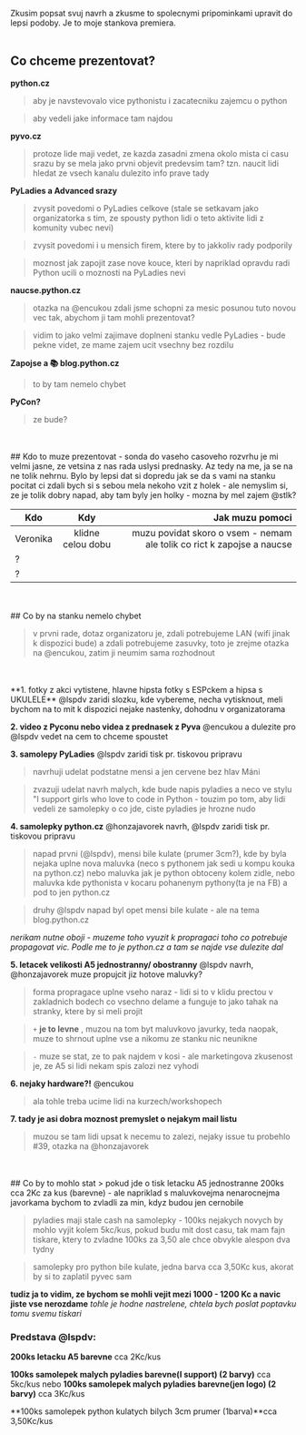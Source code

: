 Zkusim popsat svuj navrh a zkusme to spolecnymi pripominkami upravit do lepsi podoby. Je to moje stankova premiera.
<br>
</br>
## Co chceme prezentovat?

**python.cz** 

> aby je navstevovalo vice pythonistu i zacatecniku zajemcu o python

> aby vedeli jake informace tam najdou

**pyvo.cz**

> protoze lide maji vedet, ze kazda zasadni zmena okolo mista ci casu srazu by se mela jako prvni objevit predevsim tam? tzn. naucit lidi hledat ze vsech kanalu dulezito info prave tady

**PyLadies a Advanced srazy**

> zvysit povedomi o PyLadies celkove (stale se setkavam jako organizatorka s tim, ze spousty python lidi o teto aktivite lidi z komunity vubec nevi)

> zvysit povedomi i u mensich firem, ktere by to jakkoliv rady podporily

> moznost jak zapojit zase nove kouce, kteri by napriklad opravdu radi Python ucili o moznosti na PyLadies nevi

**naucse.python.cz**

> otazka na @encukou  zdali jsme schopni za mesic posunou tuto novou vec tak, abychom ji tam mohli prezentovat?

> vidim to jako velmi zajimave doplneni stanku vedle PyLadies - bude pekne videt, ze mame zajem ucit vsechny bez rozdilu

**Zapojse a 📚  blog.python.cz**

> to by tam nemelo chybet

**PyCon?**
> ze bude?

<br>
</br>
## Kdo to muze prezentovat - sonda do vaseho casoveho rozvrhu
je mi velmi jasne, ze vetsina z nas rada uslysi prednasky. Az tedy na me, ja se na ne tolik nehrnu. Bylo by lepsi dat si dopredu jak se da s vami na stanku pocitat ci zdali bych si s sebou mela nekoho vzit z holek - ale nemyslim si, ze je tolik dobry napad, aby tam byly jen holky - mozna by mel zajem @stlk?

| Kdo        | Kdy           | Jak muzu pomoci |
| ------------- |:-------------:| -----:|
| Veronika    | klidne celou dobu | muzu povidat skoro o vsem - nemam ale tolik co rict k zapojse a naucse |
|    ?   |       |    |
|   ?    |       |    |

<br>
</br>
## Co by na stanku nemelo chybet

> v prvni rade, dotaz organizatoru je, zdali potrebujeme LAN  (wifi jinak k dispozici bude) a zdali potrebujeme zasuvky, toto je zrejme otazka na @encukou, zatim ji neumim sama rozhodnout
<br>
</br>
**1. fotky z akci vytistene, hlavne hipsta fotky s ESPckem a hipsa s UKULELE** @lspdv zaridi slozku, kde vybereme, necha vytisknout, meli bychom na to mit k dispozici nejake nastenky, dohodnu v organizatorama

**2. video z Pyconu nebo videa z prednasek z Pyva** @encukou a dulezite pro @lspdv vedet na cem to chceme spoustet

**3. samolepy PyLadies** @lspdv zaridi tisk pr. tiskovou pripravu

> navrhuji udelat podstatne mensi a jen cervene bez hlav Máni

> zvazuji udelat navrh malych, kde bude napis pyladies a neco ve stylu "I support girls who love to code in Python - touzim po tom, aby lidi vedeli ze samolepky o co jde, ciste pyladies je hrozne nudo

**4. samolepky python.cz** @honzajavorek navrh, @lspdv zaridi tisk pr. tiskovou pripravu

> napad prvni (@lspdv), mensi bile kulate (prumer 3cm?), kde by byla nejaka uplne nova maluvka (neco s pythonem jak sedi u kompu kouka na python.cz) nebo maluvka jak je python obtoceny kolem zidle, nebo maluvka kde pythonista v kocaru pohanenym pythony(ta je na FB) a pod to jen python.cz 

> druhy @lspdv napad byl opet mensi bile kulate - ale na tema blog.python.cz 

_nerikam nutne oboji - muzeme toho vyuzit k propragaci toho co potrebuje propagovat vic. Podle me to je python.cz a tam se najde vse dulezite dal_

**5. letacek velikosti A5 jednostranny/ obostranny** @lspdv navrh, @honzajavorek muze propujcit jiz hotove maluvky?

> forma propragace uplne vseho naraz - lidi si to v klidu prectou v zakladnich bodech co vsechno delame a funguje to jako tahak na stranky, ktere by si meli projit

>  `+` **je to levne** , muzou na tom byt maluvkovo javurky, teda naopak, muze to shrnout uplne vse a nikomu ze stanku nic neunikne

>  `-` muze se stat, ze to pak najdem v kosi - ale marketingova zkusenost je, ze A5 si lidi nekam spis zalozi nez vyhodi

**6. nejaky hardware?!** @encukou 
> ala tohle treba ucime lidi na kurzech/workshopech

**7. tady je asi dobra moznost premyslet o nejakym mail listu**
> muzou se tam lidi upsat k necemu to zalezi, nejaky issue tu probehlo #39, otazka na @honzajavorek

<br>
</br>
## Co by to mohlo stat
> pokud jde o tisk letacku A5 jednostranne 200ks cca 2Kc za kus (barevne) - ale napriklad s maluvkovejma nenarocnejma javorkama bychom to zvladli za min, kdyz budou jen cernobile

> pyladies maji stale cash na samolepky - 100ks nejakych novych by mohlo vyjit kolem 5kc/kus, pokud budu mit dost casu, tak mam fajn tiskare, ktery to zvladne 100ks za 3,50 ale chce obvykle alespon dva tydny

> samolepky pro python bile kulate, jedna barva cca 3,50Kc kus, akorat by si to zaplatil pyvec sam

**tudiz ja to vidim, ze bychom se mohli vejit mezi 1000 - 1200 Kc a navic jiste vse nerozdame**
_tohle je hodne nastrelene, chtela bych poslat poptavku tomu svemu tiskari_

### Predstava @lspdv:
**200ks letacku A5 barevne** cca 2Kc/kus

**100ks samolepek malych pyladies barevne(I support) (2 barvy)** cca 5kc/kus nebo **100ks samolepek malych pyladies barevne(jen logo) (2 barvy)** cca 3Kc/kus

**100ks samolepek python kulatych bilych 3cm prumer (1barva)**cca 3,50Kc/kus

